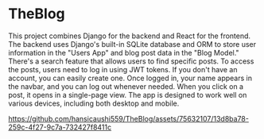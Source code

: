 # TheBlog

This project combines Django for the backend and React for the frontend. The backend uses Django's built-in SQLite database and ORM to store user information in the "Users App" and blog post data in the "Blog Model."
There's a search feature that allows users to find specific posts. To access the posts, users need to log in using JWT tokens. If you don't have an account, you can easily create one. Once logged in, your name appears in the navbar, and you can log out whenever needed.
When you click on a post, it opens in a single-page view. The app is designed to work well on various devices, including both desktop and mobile.


https://github.com/hansicaushi559/TheBlog/assets/75632107/13d8ba78-259c-4f27-9c7a-732427f8411c



